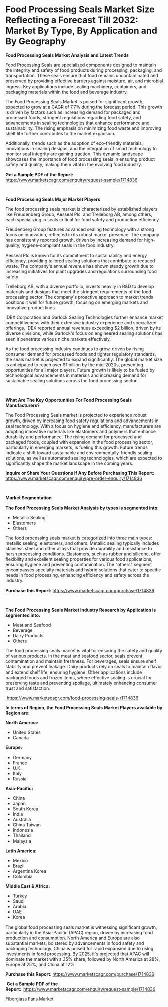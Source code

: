 <p><h1>Food Processing Seals Market Size Reflecting a Forecast Till 2032: Market By Type, By Application and By Geography</h1></p><p><strong>Food Processing Seals Market Analysis and Latest Trends</strong></p>
<p><p>Food Processing Seals are specialized components designed to maintain the integrity and safety of food products during processing, packaging, and transportation. These seals ensure that food remains uncontaminated and preserved by providing effective barriers against moisture, air, and microbial ingress. Key applications include sealing machinery, containers, and packaging materials within the food and beverage industry.</p><p>The Food Processing Seals Market is poised for significant growth, expected to grow at a CAGR of 7.7% during the forecast period. This growth is driven by factors such as increasing demand for packaged and processed foods, stringent regulations regarding food safety, and advancements in sealing technologies that enhance performance and sustainability. The rising emphasis on minimizing food waste and improving shelf life further contributes to the market expansion.</p><p>Additionally, trends such as the adoption of eco-friendly materials, innovations in sealing designs, and the integration of smart technology to monitor seal integrity are gaining traction. This dynamic landscape showcases the importance of food processing seals in ensuring product safety and quality, making them vital in the evolving food industry.</p></p>
<p><strong>Get a Sample PDF of the Report:&nbsp;</strong> <a href="https://www.marketscagr.com/enquiry/request-sample/1714836?utm_campaign=1879&utm_medium=2&utm_source=Github&utm_content=ia&utm_term=16022025&utm_id=food-processing-seals">https://www.marketscagr.com/enquiry/request-sample/1714836</a></p>
<p>&nbsp;</p>
<p><strong>Food Processing Seals Major Market Players</strong></p>
<p><p>The food processing seals market is characterized by established players like Freudenberg Group, Aesseal Plc, and Trelleborg AB, among others, each specializing in seals critical for food safety and production efficiency. </p><p>Freudenberg Group features advanced sealing technology with a strong focus on innovation, reflected in its robust market presence. The company has consistently reported growth, driven by increasing demand for high-quality, hygiene-compliant seals in the food industry. </p><p>Aesseal Plc is known for its commitment to sustainability and energy efficiency, providing tailored sealing solutions that contribute to reduced waste. The company's annual revenue has shown steady growth due to increasing initiatives for plant upgrades and regulations surrounding food safety.</p><p>Trelleborg AB, with a diverse portfolio, invests heavily in R&D to develop materials and designs that meet the stringent requirements of the food processing sector. The company's proactive approach to market trends positions it well for future growth, focusing on emerging markets and innovative product lines.</p><p>IDEX Corporation and Garlock Sealing Technologies further enhance market competitiveness with their extensive industry experience and specialized offerings. IDEX reported annual revenues exceeding $2 billion, driven by its diverse divisions, while Garlock's focus on engineered sealing solutions has seen it penetrate various niche markets effectively.</p><p>As the food processing industry continues to grow, driven by rising consumer demand for processed foods and tighter regulatory standards, the seals market is projected to expand significantly. The global market size is anticipated to reach over $1 billion by the mid-2020s, presenting opportunities for all major players. Future growth is likely to be fueled by technological advancements in materials and increasing demand for sustainable sealing solutions across the food processing sector.</p></p>
<p>&nbsp;</p>
<p><strong>What Are The Key Opportunities For Food Processing Seals Manufacturers?</strong></p>
<p><p>The Food Processing Seals market is projected to experience robust growth, driven by increasing food safety regulations and advancements in seal technology. With a focus on hygiene and efficiency, manufacturers are adopting innovative materials like elastomers and polymers that enhance durability and performance. The rising demand for processed and packaged foods, coupled with expansion in the food processing sector, particularly in emerging markets, is fueling this growth. Future trends indicate a shift toward sustainable and environmentally-friendly sealing solutions, as well as automated sealing technologies, which are expected to significantly shape the market landscape in the coming years.</p></p>
<p><strong>Inquire or Share Your Questions If Any Before Purchasing This Report:</strong> <a href="https://www.marketscagr.com/enquiry/pre-order-enquiry/1714836?utm_campaign=1879&utm_medium=2&utm_source=Github&utm_content=ia&utm_term=16022025&utm_id=food-processing-seals">https://www.marketscagr.com/enquiry/pre-order-enquiry/1714836</a></p>
<p>&nbsp;</p>
<p><strong>Market Segmentation</strong></p>
<p><strong>The Food Processing Seals Market Analysis by types is segmented into:</strong></p>
<p><ul><li>Metallic Sealing</li><li>Elastomers</li><li>Others</li></ul></p>
<p><p>The food processing seals market is categorized into three main types: metallic sealing, elastomers, and others. Metallic sealing typically includes stainless steel and other alloys that provide durability and resistance to harsh processing conditions. Elastomers, such as rubber and silicone, offer flexibility and excellent sealing properties for various food applications, ensuring hygiene and preventing contamination. The "others" segment encompasses specialty materials and hybrid solutions that cater to specific needs in food processing, enhancing efficiency and safety across the industry.</p></p>
<p><strong>Purchase this Report:&nbsp;</strong><a href="https://www.marketscagr.com/purchase/1714836?utm_campaign=1879&utm_medium=2&utm_source=Github&utm_content=ia&utm_term=16022025&utm_id=food-processing-seals">https://www.marketscagr.com/purchase/1714836</a></p>
<p>&nbsp;</p>
<p><strong>The Food Processing Seals Market Industry Research by Application is segmented into:</strong></p>
<p><ul><li>Meat and Seafood</li><li>Beverage</li><li>Dairy Products</li><li>Others</li></ul></p>
<p><p>The food processing seals market is vital for ensuring the safety and quality of various products. In the meat and seafood sector, seals prevent contamination and maintain freshness. For beverages, seals ensure shelf stability and prevent leakage. Dairy products rely on seals to maintain flavor and extend shelf life, ensuring hygiene. Other applications include packaged foods and frozen items, where effective sealing is crucial for preserving taste and preventing spoilage, ultimately enhancing consumer trust and satisfaction.</p></p>
<p><a href="https://www.marketscagr.com/food-processing-seals-r1714836?utm_campaign=1879&utm_medium=2&utm_source=Github&utm_content=ia&utm_term=16022025&utm_id=food-processing-seals">&nbsp;https://www.marketscagr.com/food-processing-seals-r1714836</a></p>
<p><strong>In terms of Region, the Food Processing Seals Market Players available by Region are:</strong></p>
<p>
    <p> <strong> North America: </strong>
        <ul>
            <li>United States</li>
            <li>Canada</li>
        </ul>
        </p> 
    <p> <strong> Europe: </strong>
        <ul>
            <li>Germany</li>
            <li>France</li>
            <li>U.K.</li>
            <li>Italy</li>
            <li>Russia</li>
        </ul>
        </p> 
    <p> <strong> Asia-Pacific: </strong>
        <ul>
            <li>China</li>
            <li>Japan</li>
            <li>South Korea</li>
            <li>India</li>
            <li>Australia</li>
            <li>China Taiwan</li>
            <li>Indonesia</li>
            <li>Thailand</li>
            <li>Malaysia</li>
        </ul>
        </p> 
    <p> <strong> Latin America: </strong>
        <ul>
            <li>Mexico</li>
            <li>Brazil</li>
            <li>Argentina Korea</li>
            <li>Colombia</li>
        </ul>
        </p> 
    <p> <strong> Middle East & Africa: </strong>
        <ul>
            <li>Turkey</li>
            <li>Saudi</li>
            <li>Arabia</li>
            <li>UAE</li>
            <li>Korea</li>
        </ul>
    </p>
    </p>
<p><p>The global food processing seals market is witnessing significant growth, particularly in the Asia-Pacific (APAC) region, driven by increasing food production and consumption. North America and Europe are also substantial markets, bolstered by advancements in food safety and packaging technology. China is poised for rapid expansion due to rising investments in food processing. By 2025, it's projected that APAC will dominate the market with a 35% share, followed by North America at 28%, Europe at 25%, and China at 12%.</p></p>
<p><strong>Purchase this Report: </strong><a href="https://www.marketscagr.com/purchase/1714836?utm_campaign=1879&utm_medium=2&utm_source=Github&utm_content=ia&utm_term=16022025&utm_id=food-processing-seals">https://www.marketscagr.com/purchase/1714836</a></p>
<p>&nbsp;<strong>Get a Sample PDF of the Report:&nbsp;&nbsp;</strong><a href="https://www.marketscagr.com/enquiry/request-sample/1714836?utm_campaign=1879&utm_medium=2&utm_source=Github&utm_content=ia&utm_term=16022025&utm_id=food-processing-seals">https://www.marketscagr.com/enquiry/request-sample/1714836</a></p>
<p><strong></strong></p>
<p><p><a href="https://github.com/rahu1506/Market-Research-Report-List-6/blob/main/fiberglass-fans-market.md?utm_campaign=1879&utm_medium=2&utm_source=Github&utm_content=ia&utm_term=16022025&utm_id=food-processing-seals">Fiberglass Fans Market</a></p></p>